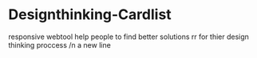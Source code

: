 # Designthinking-Cardlist
responsive webtool help people to find better solutions rr for thier design thinking proccess
/n a new line
